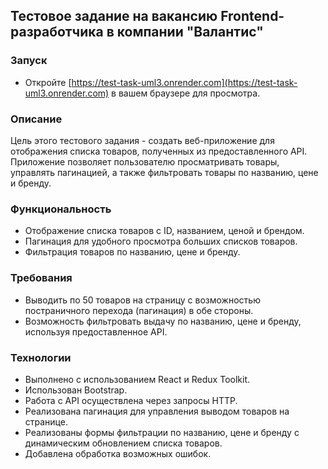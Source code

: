 ## Тестовое задание на вакансию Frontend-разработчика в компании "Валантис"

### Запуск
- Откройте [https://test-task-uml3.onrender.com](https://test-task-uml3.onrender.com) в вашем браузере для просмотра.

### Описание

Цель этого тестового задания - создать веб-приложение для отображения списка товаров, полученных из предоставленного API. Приложение позволяет пользователю просматривать товары, управлять пагинацией, а также фильтровать товары по названию, цене и бренду.

### Функциональность

- Отображение списка товаров с ID, названием, ценой и брендом.
- Пагинация для удобного просмотра больших списков товаров.
- Фильтрация товаров по названию, цене и бренду.

### Требования

- Выводить по 50 товаров на страницу с возможностью постраничного перехода (пагинация) в обе стороны.
- Возможность фильтровать выдачу по названию, цене и бренду, используя предоставленное API.


### Технологии

- Выполнено с использованием React и Redux Toolkit.
- Использован Bootstrap.
- Работа с API осуществлена через запросы HTTP.
- Реализована пагинация для управления выводом товаров на странице.
- Реализованы формы фильтрации по названию, цене и бренду с динамическим обновлением списка товаров.
- Добавлена обработка возможных ошибок.

